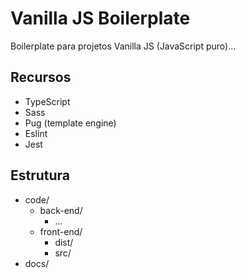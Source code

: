 # Vanilla JS Boilerplate

Boilerplate para projetos Vanilla JS (JavaScript puro)...

## Recursos

* TypeScript
* Sass
* Pug (template engine)
* Eslint
* Jest

## Estrutura

* code/
    * back-end/
        * ...
    * front-end/
        * dist/
        * src/
* docs/

